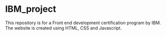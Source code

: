 # IBM_project
This repository is for a Front end development certification program by IBM. The website is created using HTML, CSS and Javascript.

